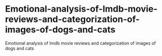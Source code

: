 # Emotional-analysis-of-Imdb-movie-reviews-and-categorization-of-images-of-dogs-and-cats
Emotional analysis of Imdb movie reviews and categorization of images of dogs and cats
